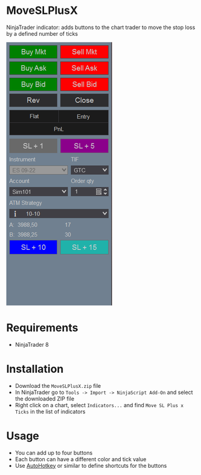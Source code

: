 # MoveSLPlusX
NinjaTrader indicator: adds buttons to the chart trader to move the stop loss by a defined number of ticks 

![screenshot](screenshot.png)

# Requirements
- NinjaTrader 8

# Installation
- Download the `MoveSLPlusX.zip` file
- In NinjaTrader go to `Tools -> Import -> NinjaScript Add-On` and select the downloaded ZIP file
- Right click on a chart, select `Indicators...` and find `Move SL Plus x Ticks` in the list of indicators

# Usage
- You can add up to four buttons
- Each button can have a different color and tick value
- Use [AutoHotkey](https://www.autohotkey.com/) or similar to define shortcuts for the buttons
